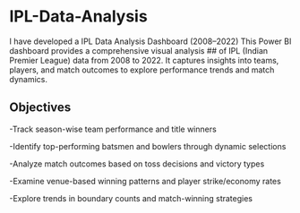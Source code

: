 # IPL-Data-Analysis
I have developed a IPL Data Analysis Dashboard (2008–2022) This Power BI dashboard provides a comprehensive visual analysis ##  of IPL (Indian Premier League) data from 2008 to 2022. It captures insights into teams, players, and match outcomes to explore performance trends and match dynamics.

## Objectives

-Track season-wise team performance and title winners

-Identify top-performing batsmen and bowlers through dynamic selections

-Analyze match outcomes based on toss decisions and victory types

-Examine venue-based winning patterns and player strike/economy rates

-Explore trends in boundary counts and match-winning strategies
